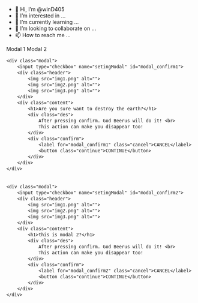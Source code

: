 - 👋 Hi, I’m @winD405
- 👀 I’m interested in ...
- 🌱 I’m currently learning ...
- 💞️ I’m looking to collaborate on ...
- 📫 How to reach me ...
<!DOCTYPE html>
<html lang="en">
<head>
    <meta charset="UTF-8">
    <meta http-equiv="X-UA-Compatible" content="IE=edge">
    <meta name="viewport" content="width=device-width, initial-scale=1.0">
    <title>Document</title>
    <link rel="stylesheet" href="style.css">
</head>
<body>
    <div class="btn">
        <label for="modal_confirm1">Modal 1</label>
        <label for="modal_confirm2">Modal 2</label>
    </div>

    <div class="modal">
        <input type="checkbox" name="setingModal" id="modal_confirm1">
        <div class="header">
            <img src="img1.png" alt="">
            <img src="img2.png" alt="">
            <img src="img3.png" alt="">
        </div>
        <div class="content">
            <h1>Are you sure want to destroy the earth?</h1>
            <div class="des">
                After pressing confirm. God Beerus will do it! <br>
                This action can make you disappear too!
            </div>
            <div class="confirm">
                <label for="modal_confirm1" class="cancel">CANCEL</label>
                <button class="continue">CONTINUE</button>
            </div>
        </div>
    </div>


    <div class="modal">
        <input type="checkbox" name="setingModal" id="modal_confirm2">
        <div class="header">
            <img src="img1.png" alt="">
            <img src="img2.png" alt="">
            <img src="img3.png" alt="">
        </div>
        <div class="content">
            <h1>this is modal 2?</h1>
            <div class="des">
                After pressing confirm. God Beerus will do it! <br>
                This action can make you disappear too!
            </div>
            <div class="confirm">
                <label for="modal_confirm2" class="cancel">CANCEL</label>
                <button class="continue">CONTINUE</button>
            </div>
        </div>
    </div>
    
</body>
</html>
<!---
winD405/winD405 is a ✨ special ✨ repository because its `README.md` (this file) appears on your GitHub profile.
You can click the Preview link to take a look at your changes.
--->
